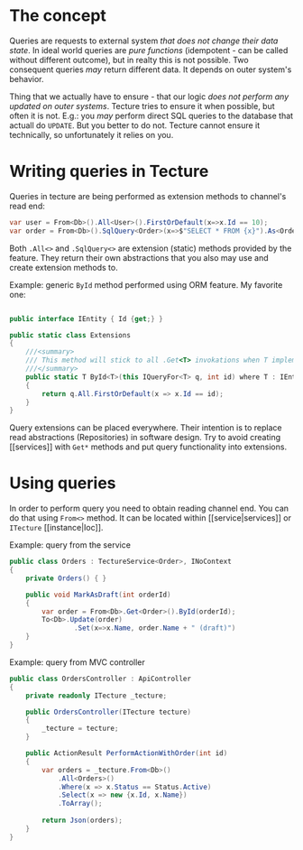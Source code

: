 # The concept

Queries are requests to external system *that does not change their data state*. In ideal world queries are *pure functions* (idempotent - can be called without different outcome), but in realty this is not possible. Two consequent queries *may* return different data. It depends on outer system's behavior. 

Thing that we actually have to ensure - that our logic *does not perform any updated on outer systems*. Tecture tries to ensure it when possible, but often it is not. E.g.: you *may* perform direct SQL queries to the database that actuall do `UPDATE`. But you better to do not. Tecture cannot ensure it technically, so unfortunately it relies on you.

# Writing queries in Tecture

Queries in tecture are being performed as extension methods to channel's read end:

```csharp
var user = From<Db>().All<User>().FirstOrDefault(x=>x.Id == 10);
var order = From<Db>().SqlQuery<Order>(x=>$"SELECT * FROM {x}").As<Order>().First();
```

Both `.All<>` and `.SqlQuery<>` are extension (static) methods provided by the feature. They return their own abstractions that you also may use and create extension methods to. 

Example: generic `ById` method performed using ORM feature. My favorite one:

```csharp

public interface IEntity { Id {get;} }

public static class Extensions
{
	///<summary>
	/// This method will stick to all .Get<T> invokations when T implements IEntity
	///</summary>
	public static T ById<T>(this IQueryFor<T> q, int id) where T : IEntity
	{
		return q.All.FirstOrDefault(x => x.Id == id);
	}
}
```

Query extensions can be placed everywhere. Their intention is to replace read abstractions (Repositories) in software design. Try to avoid creating [[services]] with `Get*` methods and put query functionality into extensions.

# Using queries

In order to perform query you need to obtain reading channel end. You can do that using `From<>` method. It can be located within [[service|services]] or `ITecture` [[instance|Ioc]].

Example: query from the service

```csharp
public class Orders : TectureService<Order>, INoContext
{
	private Orders() { }

	public void MarkAsDraft(int orderId)
	{
		var order = From<Db>.Get<Order>().ById(orderId);
		To<Db>.Update(order)
				.Set(x=>x.Name, order.Name + " (draft)")
	}
}
```

Example: query from MVC controller

```csharp
public class OrdersController : ApiController
{
	private readonly ITecture _tecture;

	public OrdersController(ITecture tecture)
	{
		_tecture = tecture;
	}

	public ActionResult PerformActionWithOrder(int id)
	{
		var orders = _tecture.From<Db>()
			.All<Orders>()
			.Where(x => x.Status == Status.Active)
			.Select(x => new {x.Id, x.Name})
			.ToArray();
		
		return Json(orders);
	}
}
```